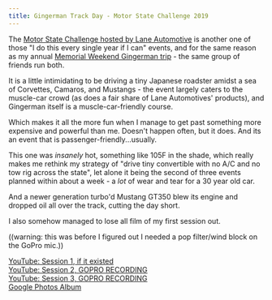 ```yaml
---
title: Gingerman Track Day - Motor State Challenge 2019
---
```


The [Motor State Challenge hosted by Lane Automotive](https://www.motorstate.com/motor-state-challenge/) is another one of those "I do this every single year if I can" events, and for the same reason as my annual [Memorial Weekend Gingerman trip](/posts/2019/05/gingerman/) - the same group of friends run both.

It is a little intimidating to be driving a tiny Japanese roadster amidst a sea of Corvettes, Camaros, and Mustangs - the event largely caters to the muscle-car crowd (as does a fair share of Lane Automotives' products), and Gingerman itself is a muscle-car-friendly course.

Which makes it all the more fun when I manage to get past something more expensive and powerful than me. Doesn't happen often, but it does. And its an event that is passenger-friendly...usually.

This one was _insanely_ hot, something like 105F in the shade, which really makes me rethink my strategy of "drive tiny convertible with no A/C and no tow rig across the state", let alone it being the second of three events planned within about a week - a _lot_ of wear and tear for a 30 year old car. 

And a newer generation turbo'd Mustang GT350 blew its engine and dropped oil all over the track, cutting the day short.

I also somehow managed to lose all film of my first session out.

((warning: this was before I figured out I needed a pop filter/wind block on the GoPro mic.))

<a href="#" class="fas fa-sd-card fab-override fab-post-override"></a><a href="#"> YouTube: Session 1, if it existed</a>  
<a href="https://www.youtube.com/watch?v=QLr6dR2Atck" class="fas fa-sd-card fab-override fab-post-override"></a><a href="https://www.youtube.com/watch?v=QLr6dR2Atck"> YouTube: Session 2, GOPRO RECORDING</a>  
<a href="https://www.youtube.com/watch?v=vkW1jC440z8" class="fas fa-sd-card fab-override fab-post-override"></a><a href="https://www.youtube.com/watch?v=vkW1jC440z8"> YouTube: Session 3, GOPRO RECORDING</a>  
<a href="https://photos.google.com/share/AF1QipObhWtxyPKDvItwDxSvvSm2zkwrd6ajUYbFC8p93QhixOG6zYTQyiIjr2IuQQxJwQ?key=cFdfemZPUEdack1TaWh5dllVU0dXV29tbUVBODNn" class="far fa-image fab-override fab-post-override"></a><a href="https://photos.google.com/share/AF1QipObhWtxyPKDvItwDxSvvSm2zkwrd6ajUYbFC8p93QhixOG6zYTQyiIjr2IuQQxJwQ?key=cFdfemZPUEdack1TaWh5dllVU0dXV29tbUVBODNn"> Google Photos Album</a>


